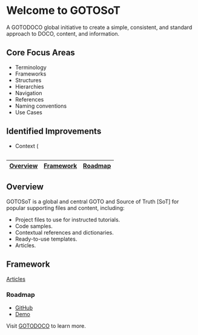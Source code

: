 # Welcome to GOTOSoT

A GOTODOCO global initiative to create a simple, consistent, and standard approach to DOCO, content, and information.

## Core Focus Areas

- Terminology
- Frameworks
- Structures
- Hierarchies
- Navigation
- References
- Naming conventions
- Use Cases

## Identified Improvements

- Context (
## 
| [Overview](#overview)| [Framework](#framework) |[Roadmap](#roadmap) |
| --| --|--|

## Overview

GOTOSoT is a global and central GOTO and Source of Truth [SoT] for popular supporting files and content, including:
- Project files to use for instructed tutorials.
- Code samples.
- Contextual references and dictionaries.
- Ready-to-use templates.
- Articles.

## Framework

[Articles](https://github.com/GOTOSoT/articles)


### Roadmap 
- [GitHub](https://github.com/orgs/GOTOSoT/projects/2/views/1)
- [Demo](https://demos.gotodoco.com/gotosot)


Visit [GOTODOCO](https://gotodoco.com) to learn more.
